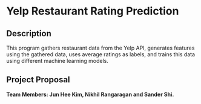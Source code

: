 # Yelp Restaurant Rating Prediction

## Description
This program gathers restaurant data from the Yelp API, generates features using the gathered data, uses average ratings as labels, and trains this data using different machine learning models. 

## Project Proposal

**Team Members: Jun Hee Kim, Nikhil Rangaragan and Sander Shi.**
